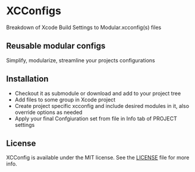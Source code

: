# XCConfigs

Breakdown of Xcode Build Settings to Modular.xcconfig(s) files

## Reusable modular configs

Simplify, modularize, streamline your projects configurations

## Installation

- Checkout it as submodule or download and add to your project tree
- Add files to some group in Xcode project
- Create project specific xcconfig and include desired modules in it, also override options as needed
- Apply your final Confgiuration set from file in Info tab of PROJECT settings

## License

XCConfig is available under the MIT license. See the [LICENSE](https://github.com/Nocross/XCConfig/blob/master/LICENSE) file for more info.
